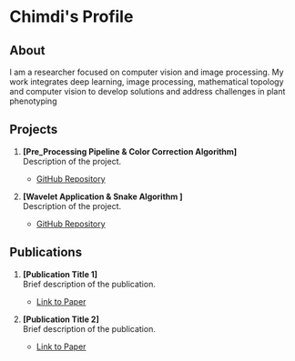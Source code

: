 # Chimdi's Profile

## About
I am a researcher focused on computer vision and image processing. My work integrates deep learning, image processing, mathematical topology and computer vision to develop solutions and address challenges in plant phenotyping 

## Projects
1. **[Pre_Processing Pipeline & Color Correction Algorithm]**  
   Description of the project.  
   - [GitHub Repository](#)

2. **[Wavelet Application & Snake Algorithm ]**  
   Description of the project.  
   - [GitHub Repository](#)

## Publications
1. **[Publication Title 1]**  
   Brief description of the publication.  
   - [Link to Paper](#)

2. **[Publication Title 2]**  
   Brief description of the publication.  
   - [Link to Paper](#)

